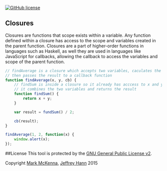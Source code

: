 [![GitHub license](https://img.shields.io/github/license/obihann-learning/functional-programming.svg)](https://github.com/obihann-learning/functional-programming/blob/master/LICENSE)

## Closures

Closures are functions that scope exists within a variable. Any function defined within a closure has access to the scope and variables created
in the parent function. Closures are a part of higher-order functions in languages such as Haskell, as well they are used in languages like JavaScript
for callbacks, allowing the callback to access the variables and scope of the parent function.

```javascript
// findAverage is a closure which accepts two variables, caculates the average
// then passes the result to a callback function
function findAverage(x, y, cb) {
    // findSum is inside a closure so it already has acccess to x and y
    // it combines the two variables and returns the result
    function findSum() {
        return x + y;
    }

    var result = fundSum() / 2;

    cb(result);
}

findAverage(1, 2, function(x) {
    window.alert(x);
});
```

##License
This tool is protected by the [GNU General Public License v2](http://www.gnu.org/licenses/gpl-2.0.html).

Copyright [Mark McKenna](https://github.com/markmckenna), [Jeffrey Hann](http://jeffreyhann.ca/) 2015
